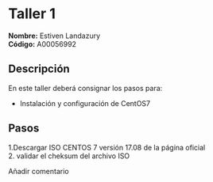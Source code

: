 # Taller 1

**Nombre:** Estiven Landazury  
**Código:** A00056992

## Descripción
En este taller deberá consignar los pasos para:
* Instalación y configuración de CentOS7

## Pasos
1.Descargar ISO CENTOS 7 versión 17.08 de la página oficial   
2. validar el cheksum del archivo ISO

Añadir comentario
